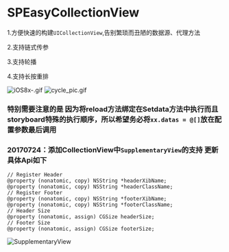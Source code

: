 
# SPEasyCollectionView
1.方便快速的构建`UICollectionView`,告别繁琐而丑陋的数据源、代理方法

2.支持链式传参

3.支持轮播

4.支持长按重排

![iOS8x-.gif](http://upload-images.jianshu.io/upload_images/1742463-4601a1c424019561.gif?imageMogr2/auto-orient/strip)
![cycle_pic.gif](http://upload-images.jianshu.io/upload_images/1742463-c85b0fdeb9160592.gif?imageMogr2/auto-orient/strip)

### 特别需要注意的是 因为将reload方法绑定在Setdata方法中执行而且storyboard特殊的执行顺序，所以希望务必将`xx.datas = @[]`放在配置参数最后调用

### 20170724：添加CollectionView中`SupplementaryView`的支持 更新具体Api如下
```
// Register Header
@property (nonatomic, copy) NSString *headerXibName;
@property (nonatomic, copy) NSString *headerClassName;
// Register Footer
@property (nonatomic, copy) NSString *footerXibName;
@property (nonatomic, copy) NSString *footerClassName;
// Header Size
@property (nonatomic, assign) CGSize headerSize;
// Footer Size
@property (nonatomic, assign) CGSize footerSize;
```
![SupplementaryView](https://github.com/Tr2e/SPEasyCollectionView/raw/master/supplement.png)
